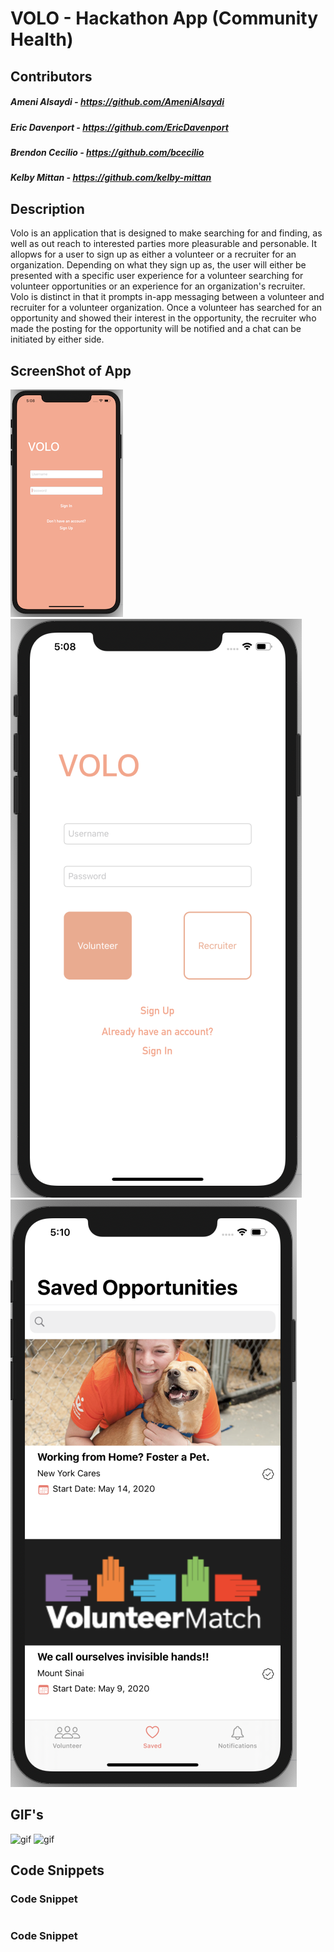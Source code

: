 # VOLO - Hackathon App (Community Health)

## Contributors
##### Ameni Alsaydi - https://github.com/AmeniAlsaydi
##### Eric Davenport - https://github.com/EricDavenport
##### Brendon Cecilio - https://github.com/bcecilio
##### Kelby Mittan - https://github.com/kelby-mittan


## Description

Volo is an application that is designed to make searching for and finding, as well as out reach to interested parties more pleasurable
and personable. It allopws for a user to sign up as either a volunteer or a recruiter for an organization. Depending on what
they sign up as, the user will either be presented with a specific user experience for a volunteer searching for volunteer 
opportunities or an experience for an organization's recruiter. Volo is distinct in that it prompts in-app messaging between 
a volunteer and recruiter for a volunteer organization. Once a volunteer has searched for an opportunity and showed their interest 
in the opportunity, the recruiter who made the posting for the opportunity will be notified and a chat can be initiated by either side.

## ScreenShot of App

![Volo1](Images/Volo1.1.png)
![Volo2](Images/Volo2.1.png)
![Volo3](Images/Volo3.1.png)

##  GIF's

![gif](Images/nytGIF1.1.gif)
![gif](Images/nytGIF2.1.gif)

## Code Snippets

### Code Snippet
```swift

```
### Code Snippet   
```swift
    
```
